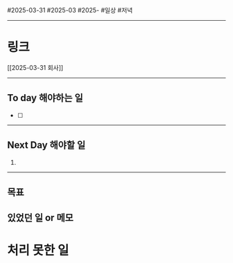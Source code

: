 #2025-03-31 #2025-03 #2025-
#일상 #저녁 

-------
# 링크
[[2025-03-31 회사]]

---
## To day 해야하는 일
- [ ] 

---
## Next Day 해야할 일
1. 

---

## 목표 


## 있었던 일  or 메모


# 처리 못한 일